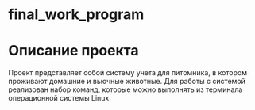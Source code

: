 # final_work_program
# Описание проекта

Проект представляет собой систему учета для питомника, в котором проживают домашние и вьючные животные. Для работы с системой реализован набор команд, которые можно выполнять из терминала операционной системы Linux.
